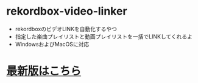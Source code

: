 # rekordbox-video-linker

- rekordboxのビデオLINKを自動化するやつ
- 指定した楽曲プレイリストと動画プレイリストを一括でLINKしてくれるよ
- WindowsおよびMacOSに対応

# [最新版はこちら](https://github.com/rei05/rekordbox-video-linker/releases/latest)

